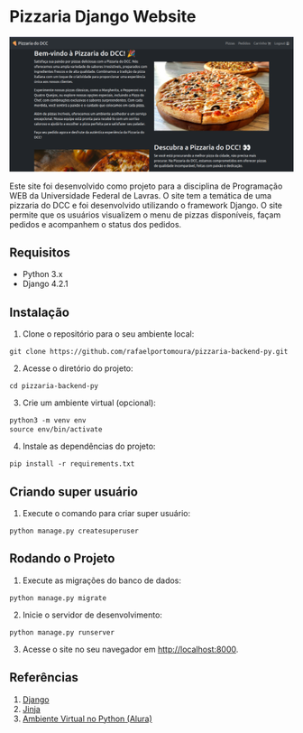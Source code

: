 # Pizzaria Django Website

![Imagem do Site][site]

Este site foi desenvolvido como projeto para a disciplina de Programação WEB da Universidade Federal de Lavras. O site tem a temática de uma pizzaria do DCC e foi desenvolvido utilizando o framework Django. O site permite que os usuários visualizem o menu de pizzas disponíveis, façam pedidos e acompanhem o status dos pedidos.

## Requisitos

- Python 3.x
- Django 4.2.1

## Instalação

1. Clone o repositório para o seu ambiente local:

```shell
git clone https://github.com/rafaelportomoura/pizzaria-backend-py.git
```

2. Acesse o diretório do projeto:

```shell
cd pizzaria-backend-py
```

3. Crie um ambiente virtual (opcional):

```shell
python3 -m venv env
source env/bin/activate
```

4. Instale as dependências do projeto:

```shell
pip install -r requirements.txt
```

## Criando super usuário

1. Execute o comando para criar super usuário:

```shell
python manage.py createsuperuser
```

## Rodando o Projeto

1. Execute as migrações do banco de dados:

```shell
python manage.py migrate
```

2. Inicie o servidor de desenvolvimento:

```shell
python manage.py runserver
```

3. Acesse o site no seu navegador em [http://localhost:8000](http://localhost:8000).

## Referências

1. [Django][djangoproject]
2. [Jinja][jinja]
3. [Ambiente Virtual no Python (Alura)][alura]

<!-- LINKS -->

[alura]: https://www.alura.com.br/artigos/ambientes-virtuais-em-python?gclid=EAIaIQobChMI8qTH16jp_gIVfWpvBB21_QsdEAAYASAAEgIwI_D_BwE
[djangoproject]: https://docs.djangoproject.com/en/4.2/
[jinja]: https://jinja.palletsprojects.com/en/3.1.x/
[site]: ./assets/site.png
